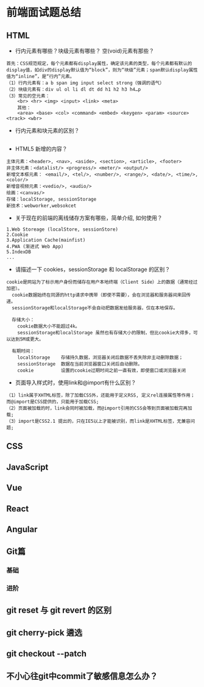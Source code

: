 # 前端面试题总结

## HTML

* 行内元素有哪些？块级元素有哪些？ 空(void)元素有那些？

```
首先：CSS规范规定，每个元素都有display属性，确定该元素的类型，每个元素都有默认的display值，如div的display默认值为“block”，则为“块级”元素；span默认display属性值为“inline”，是“行内”元素。
（1）行内元素有：a b span img input select strong（强调的语气）
（2）块级元素有：div ul ol li dl dt dd h1 h2 h3 h4…p
（3）常见的空元素：
	<br> <hr> <img> <input> <link> <meta>
	其他：
	<area> <base> <col> <command> <embed> <keygen> <param> <source> <track> <wbr>
```

* 行内元素和块元素的区别？

```

```

* HTML5 新增的内容？

```
主体元素：<header>, <nav>, <aside>, <section>, <article>, <footer>
非主体元素：<datalist/> <progress/> <meter/> <output/>
新增文本框元素： <email/>, <tel/>, <number/>, <range/>, <date/>, <time/>, <color/>
新增音视频元素：<vedio/>, <audio/>
绘画：<canvas/>
存储：localStorage, sessionStorage
新技术：webworker,websokcet
```

* 关于现在的前端的离线储存方案有哪些，简单介绍, 如何使用？

```
1.Web Storeage (localStore, sessionStore)
2.Cookie
3.Application Cache(mainfist)
4.PWA (渐进式 Web App)
5.IndexDB
...
```

* 请描述一下 cookies，sessionStorage 和 localStorage 的区别？

```
cookie是网站为了标示用户身份而储存在用户本地终端（Client Side）上的数据（通常经过加密）。
  cookie数据始终在同源的http请求中携带（即使不需要），会在浏览器和服务器间来回传递。
  sessionStorage和localStorage不会自动把数据发给服务器，仅在本地保存。

  存储大小：
  	cookie数据大小不能超过4k。
  	sessionStorage和localStorage 虽然也有存储大小的限制，但比cookie大得多，可以达到5M或更大。

  有期时间：
  	localStorage    存储持久数据，浏览器关闭后数据不丢失除非主动删除数据；
  	sessionStorage  数据在当前浏览器窗口关闭后自动删除。
  	cookie          设置的cookie过期时间之前一直有效，即使窗口或浏览器关闭

```

* 页面导入样式时，使用link和@import有什么区别？

```
（1）link属于XHTML标签，除了加载CSS外，还能用于定义RSS, 定义rel连接属性等作用；而@import是CSS提供的，只能用于加载CSS;
（2）页面被加载的时，link会同时被加载，而@import引用的CSS会等到页面被加载完再加载;
（3）import是CSS2.1 提出的，只在IE5以上才能被识别，而link是XHTML标签，无兼容问题;
```

## CSS

## JavaScript

## Vue

## React

## Angular

## Git篇

### 基础

### 进阶

## git reset 与 git revert 的区别

## git cherry-pick 遴选

## git checkout --patch

## 不小心往git中commit了敏感信息怎么办？

